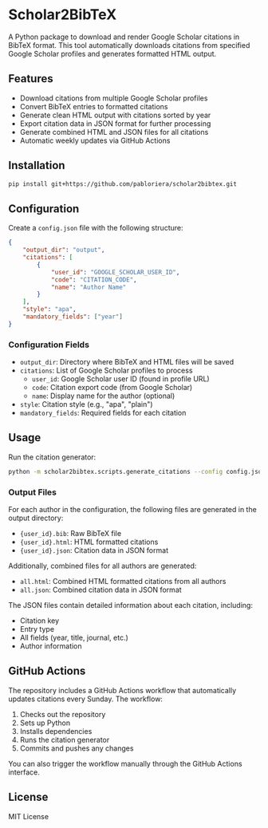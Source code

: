 # Scholar2BibTeX

A Python package to download and render Google Scholar citations in BibTeX format. This tool automatically downloads citations from specified Google Scholar profiles and generates formatted HTML output.

## Features

- Download citations from multiple Google Scholar profiles
- Convert BibTeX entries to formatted citations
- Generate clean HTML output with citations sorted by year
- Export citation data in JSON format for further processing
- Generate combined HTML and JSON files for all citations
- Automatic weekly updates via GitHub Actions

## Installation

```bash
pip install git+https://github.com/pabloriera/scholar2bibtex.git
```

## Configuration

Create a `config.json` file with the following structure:

```json
{
    "output_dir": "output",
    "citations": [
        {
            "user_id": "GOOGLE_SCHOLAR_USER_ID",
            "code": "CITATION_CODE",
            "name": "Author Name"
        }
    ],
    "style": "apa",
    "mandatory_fields": ["year"]
}
```

### Configuration Fields

- `output_dir`: Directory where BibTeX and HTML files will be saved
- `citations`: List of Google Scholar profiles to process
  - `user_id`: Google Scholar user ID (found in profile URL)
  - `code`: Citation export code (from Google Scholar)
  - `name`: Display name for the author (optional)
- `style`: Citation style (e.g., "apa", "plain")
- `mandatory_fields`: Required fields for each citation

## Usage

Run the citation generator:

```bash
python -m scholar2bibtex.scripts.generate_citations --config config.json
```

### Output Files

For each author in the configuration, the following files are generated in the output directory:

- `{user_id}.bib`: Raw BibTeX file
- `{user_id}.html`: HTML formatted citations
- `{user_id}.json`: Citation data in JSON format

Additionally, combined files for all authors are generated:

- `all.html`: Combined HTML formatted citations from all authors
- `all.json`: Combined citation data in JSON format

The JSON files contain detailed information about each citation, including:
- Citation key
- Entry type
- All fields (year, title, journal, etc.)
- Author information

## GitHub Actions

The repository includes a GitHub Actions workflow that automatically updates citations every Sunday. The workflow:

1. Checks out the repository
2. Sets up Python
3. Installs dependencies
4. Runs the citation generator
5. Commits and pushes any changes

You can also trigger the workflow manually through the GitHub Actions interface.

## License

MIT License 